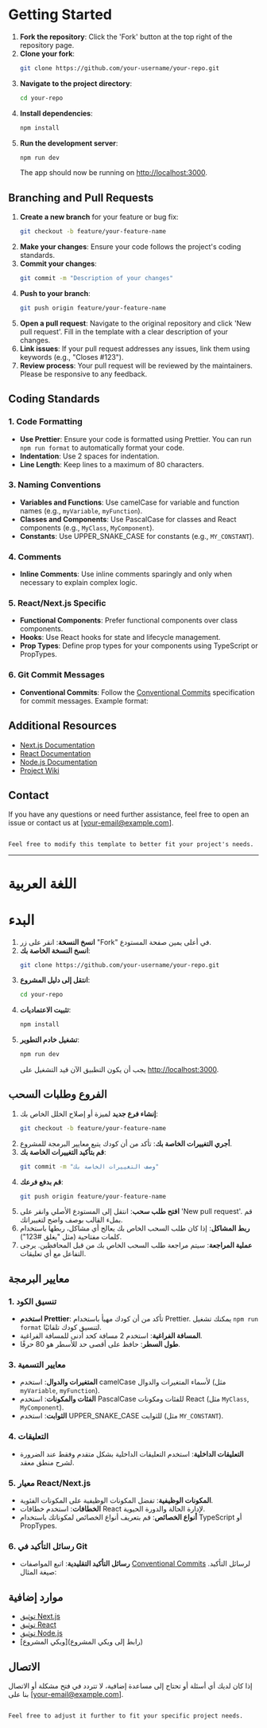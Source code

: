 # Getting Started

1. **Fork the repository**: Click the 'Fork' button at the top right of the repository page.
2. **Clone your fork**:
   ```bash
   git clone https://github.com/your-username/your-repo.git
   ```
3. **Navigate to the project directory**:
   ```bash
   cd your-repo
   ```
4. **Install dependencies**:
   ```bash
   npm install
   ```
5. **Run the development server**:
   ```bash
   npm run dev
   ```
   The app should now be running on [http://localhost:3000](http://localhost:3000).

## Branching and Pull Requests

1. **Create a new branch** for your feature or bug fix:
   ```bash
   git checkout -b feature/your-feature-name
   ```
2. **Make your changes**: Ensure your code follows the project's coding standards.
3. **Commit your changes**:
   ```bash
   git commit -m "Description of your changes"
   ```
4. **Push to your branch**:
   ```bash
   git push origin feature/your-feature-name
   ```
5. **Open a pull request**: Navigate to the original repository and click 'New pull request'. Fill in the template with a clear description of your changes.
6. **Link issues**: If your pull request addresses any issues, link them using keywords (e.g., "Closes #123").
7. **Review process**: Your pull request will be reviewed by the maintainers. Please be responsive to any feedback.

## Coding Standards

### 1. Code Formatting

- **Use Prettier**: Ensure your code is formatted using Prettier. You can run `npm run format` to automatically format your code.
- **Indentation**: Use 2 spaces for indentation.
- **Line Length**: Keep lines to a maximum of 80 characters.

### 3. Naming Conventions

- **Variables and Functions**: Use camelCase for variable and function names (e.g., `myVariable`, `myFunction`).
- **Classes and Components**: Use PascalCase for classes and React components (e.g., `MyClass`, `MyComponent`).
- **Constants**: Use UPPER_SNAKE_CASE for constants (e.g., `MY_CONSTANT`).

### 4. Comments

- **Inline Comments**: Use inline comments sparingly and only when necessary to explain complex logic.

### 5. React/Next.js Specific

- **Functional Components**: Prefer functional components over class components.
- **Hooks**: Use React hooks for state and lifecycle management.
- **Prop Types**: Define prop types for your components using TypeScript or PropTypes.

### 6. Git Commit Messages

- **Conventional Commits**: Follow the [Conventional Commits](https://www.conventionalcommits.org/en/v1.0.0/) specification for commit messages. Example format:

## Additional Resources

- [Next.js Documentation](https://nextjs.org/docs)
- [React Documentation](https://reactjs.org/docs/getting-started.html)
- [Node.js Documentation](https://nodejs.org/en/docs/)
- [Project Wiki](link-to-project-wiki)

## Contact

If you have any questions or need further assistance, feel free to open an issue or contact us at [your-email@example.com].

```

Feel free to modify this template to better fit your project's needs.
```




____________________________________________________________________________________________________________________________________________________________________________







# اللغة العربية
# البدء

1. **انسخ النسخة**: انقر على زر "Fork" في أعلى يمين صفحة المستودع.
2. **انسخ النسخة الخاصة بك**:
   ```bash
   git clone https://github.com/your-username/your-repo.git
   ```
3. **انتقل إلى دليل المشروع**:
   ```bash
   cd your-repo
   ```
4. **تثبيت الاعتماديات**:
   ```bash
   npm install
   ```
5. **تشغيل خادم التطوير**:
   ```bash
   npm run dev
   ```
   يجب أن يكون التطبيق الآن قيد التشغيل على [http://localhost:3000](http://localhost:3000).

## الفروع وطلبات السحب

1. **إنشاء فرع جديد** لميزة أو إصلاح الخلل الخاص بك:
   ```bash
   git checkout -b feature/your-feature-name
   ```
2. **أجري التغييرات الخاصة بك**: تأكد من أن كودك يتبع معايير البرمجة للمشروع.
3. **قم بتأكيد التغييرات الخاصة بك**:
   ```bash
   git commit -m "وصف التغييرات الخاصة بك"
   ```
4. **قم بدفع فرعك**:
   ```bash
   git push origin feature/your-feature-name
   ```
5. **افتح طلب سحب**: انتقل إلى المستودع الأصلي وانقر على 'New pull request'. قم بملء القالب بوصف واضح لتغييراتك.
6. **ربط المشاكل**: إذا كان طلب السحب الخاص بك يعالج أي مشاكل، ربطها باستخدام كلمات مفتاحية (مثل "يغلق #123").
7. **عملية المراجعة**: سيتم مراجعة طلب السحب الخاص بك من قبل المحافظين. يرجى التفاعل مع أي تعليقات.

## معايير البرمجة

### 1. تنسيق الكود

- **استخدم Prettier**: تأكد من أن كودك مهيأ باستخدام Prettier. يمكنك تشغيل `npm run format` لتنسيق كودك تلقائيًا.
- **المسافة الفراغية**: استخدم 2 مسافة كحد أدنى للمسافة الفراغية.
- **طول السطر**: حافظ على أقصى حد للأسطر هو 80 حرفًا.

### 3. معايير التسمية

- **المتغيرات والدوال**: استخدم camelCase لأسماء المتغيرات والدوال (مثل `myVariable`, `myFunction`).
- **الفئات والمكونات**: استخدم PascalCase للفئات ومكونات React (مثل `MyClass`, `MyComponent`).
- **الثوابت**: استخدم UPPER_SNAKE_CASE للثوابت (مثل `MY_CONSTANT`).

### 4. التعليقات

- **التعليقات الداخلية**: استخدم التعليقات الداخلية بشكل متقدم وفقط عند الضرورة لشرح منطق معقد.

### 5. معيار React/Next.js

- **المكونات الوظيفية**: تفضل المكونات الوظيفية على المكونات الفئوية.
- **الخطافات**: استخدم خطافات React لإدارة الحالة والدورة الحيوية.
- **أنواع الخصائص**: قم بتعريف أنواع الخصائص لمكوناتك باستخدام TypeScript أو PropTypes.

### 6. رسائل التأكيد في Git

- **رسائل التأكيد التقليدية**: اتبع المواصفات [Conventional Commits](https://www.conventionalcommits.org/en/v1.0.0/) لرسائل التأكيد. صيغة المثال:

## موارد إضافية

- [توثيق Next.js](https://nextjs.org/docs)
- [توثيق React](https://reactjs.org/docs/getting-started.html)
- [توثيق Node.js](https://nodejs.org/en/docs/)
- [ويكي المشروع](رابط إلى ويكي المشروع)

## الاتصال

إذا كان لديك أي أسئلة أو تحتاج إلى مساعدة إضافية، لا تتردد في فتح مشكلة أو الاتصال بنا على [your-email@example.com].
```

Feel free to adjust it further to fit your specific project needs.
